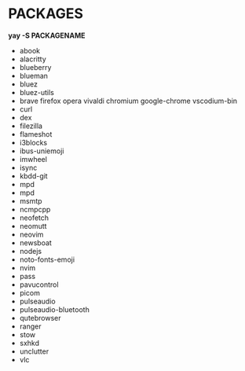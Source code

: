 # PACKAGES

**yay -S PACKAGENAME**

+ abook
+ alacritty
+ blueberry
+ blueman
+ bluez
+ bluez-utils
+ brave firefox opera vivaldi chromium google-chrome vscodium-bin
+ curl
+ dex
+ filezilla
+ flameshot
+ i3blocks
+ ibus-uniemoji
+ imwheel
+ isync
+ kbdd-git
+ mpd
+ mpd
+ msmtp
+ ncmpcpp
+ neofetch
+ neomutt
+ neovim
+ newsboat
+ nodejs
+ noto-fonts-emoji
+ nvim
+ pass
+ pavucontrol
+ picom
+ pulseaudio
+ pulseaudio-bluetooth
+ qutebrowser
+ ranger
+ stow
+ sxhkd
+ unclutter
+ vlc
